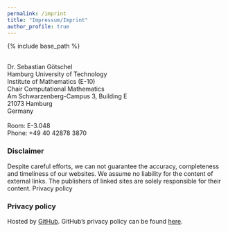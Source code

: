 ```yaml
---
permalink: /imprint
title: "Impressum/Imprint"
author_profile: true
---
```


{% include base_path %}

<br/>
Dr. Sebastian Götschel
<div class="contact">
Hamburg University of Technology<br/>
Institute of Mathematics (E-10)<br/>
Chair Computational Mathematics<br/>
Am Schwarzenberg-Campus 3, Building E<br/>
21073 Hamburg<br/>
Germany<br/>
<br/>
Room:	 E-3.048<br/>
Phone: +49 40 42878 3870
</div>

### Disclaimer

Despite careful efforts, we can not guarantee the accuracy, completeness and timeliness of our websites. We assume no liability for the content of external links. The publishers of linked sites are solely responsible for their content.
Privacy policy


### Privacy policy
Hosted by [GitHub](https://github.com/). GitHub’s privacy policy can be found [here](https://help.github.com/articles/github-privacy-statement/).